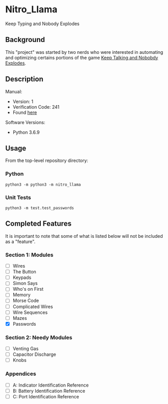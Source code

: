 # Nitro_Llama
Keep Typing and Nobody Explodes

## Background

This "project" was started by two nerds who were interested in automating and optimizing certains portions of the game [Keep Talking and Nobobdy Explodes](https://keeptalkinggame.com/).

## Description

Manual:

- Version: 1
- Verification Code: 241
- Found [here](https://www.bombmanual.com/)

Software Versions:

- Python 3.6.9

## Usage

From the top-level repository directory:

### Python

`python3 -m python3 -m nitro_llama`

### Unit Tests

`python3 -m test.test_passwords`

## Completed Features

It is important to note that some of what is listed below will not be included as a "feature".

### Section 1: Modules

- [ ] Wires
- [ ] The Button
- [ ] Keypads
- [ ] Simon Says
- [ ] Who's on First
- [ ] Memory
- [ ] Morse Code
- [ ] Complicated Wires
- [ ] Wire Sequences
- [ ] Mazes
- [X] Passwords

### Section 2: Needy Modules

- [ ] Venting Gas
- [ ] Capacitor Discharge
- [ ] Knobs

### Appendices

- [ ] A: Indicator Identification Reference
- [ ] B: Battery Identification Reference
- [ ] C: Port Identification Reference
